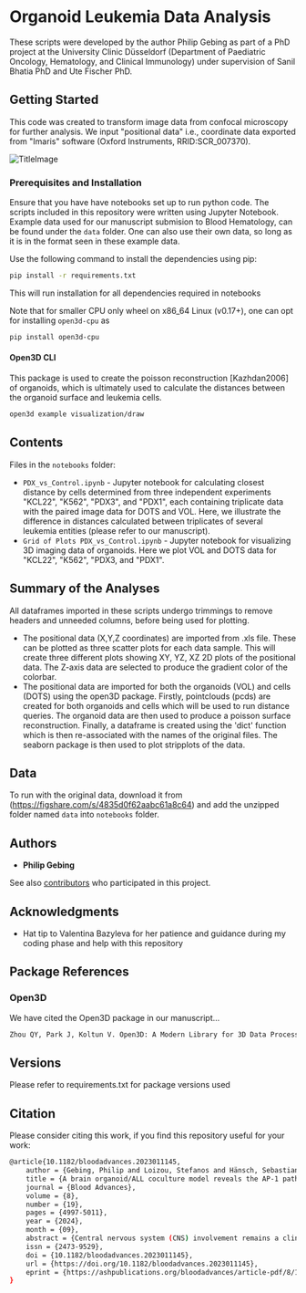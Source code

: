 # Organoid Leukemia Data Analysis

These scripts were developed by the author Philip Gebing as part of a PhD project at the University Clinic Düsseldorf (Department of Paediatric Oncology, Hematology, and Clinical Immunology) under supervision of Sanil Bhatia PhD and Ute Fischer PhD.

## Getting Started

This code was created to transform image data from confocal microscopy for further analysis. We input "positional data" i.e., coordinate data exported from "Imaris" software (Oxford Instruments, RRID:SCR_007370).

![TitleImage](https://github.com/BIOGOAT/organoid_leukemia_analysis/assets/103995515/83f51314-88f7-43cf-a304-bdd01cd9703d)

### Prerequisites and Installation
Ensure that you have have notebooks set up to run python code. The scripts included in this repository were written using Jupyter Notebook. Example data used for our manuscript submision to Blood Hematology, can be found under the `data` folder. One can also use their own data, so long as it is in the format seen in these example data.

Use the following command to install the dependencies using pip: 
```bash
pip install -r requirements.txt
```
This will run installation for all dependencies required in notebooks

Note that for smaller CPU only wheel on x86_64 Linux (v0.17+), one can opt for installing `open3d-cpu` as

```bash
pip install open3d-cpu
```

#### Open3D CLI
This package is used to create the poisson reconstruction [Kazhdan2006] of organoids, which is ultimately used to calculate the distances between the organoid surface and leukemia cells.
```bash
open3d example visualization/draw
```

## Contents
Files in the `notebooks` folder:
- `PDX_vs_Control.ipynb` - Jupyter notebook for calculating closest distance by cells determined from three independent experiments "KCL22", "K562", "PDX3", and "PDX1", each containing triplicate data with the paired image data for DOTS and VOL. Here, we illustrate the difference in distances calculated between triplicates of several leukemia entities (please refer to our manuscript).
- `Grid of Plots PDX_vs_Control.ipynb` - Jupyter notebook for visualizing 3D imaging data of organoids. Here we plot VOL and DOTS data for "KCL22", "K562", "PDX3, and "PDX1".

## Summary of the Analyses
All dataframes imported in these scripts undergo trimmings to remove headers and unneeded columns, before being used for plotting.
- The positional data (X,Y,Z coordinates) are imported from .xls file. These can be plotted as three scatter plots for each data sample. This will create three different plots showing XY, YZ, XZ 2D plots of the positional data. The Z-axis data are selected to produce the gradient color of the colorbar.
- The positional data are imported for both the organoids (VOL) and cells (DOTS) using the open3D package. Firstly, pointclouds (pcds) are created for both organoids and cells which will be used to run distance queries. The organoid data are then used to produce a poisson surface reconstruction. Finally, a dataframe is created using the 'dict' function which is then re-associated with the names of the original files. The seaborn package is then used to plot stripplots of the data.

## Data
To run with the original data, download it from (https://figshare.com/s/4835d0f62aabc61a8c64) and add the unzipped folder named `data` into `notebooks` folder.

## Authors

* **Philip Gebing**

See also [contributors](https://github.com/bazvalya) who participated in this project.


## Acknowledgments

* Hat tip to Valentina Bazyleva for her patience and guidance during my coding phase and help with this repository

## Package References

### Open3D

We have cited the Open3D package in our manuscript...

```bash
Zhou QY, Park J, Koltun V. Open3D: A Modern Library for 3D Data Processing. Published online January 29, 2018. Accessed February 21, 2023. http://arxiv.org/abs/1801.09847
```

## Versions

Please refer to requirements.txt for package versions used

## Citation

Please consider citing this work, if you find this repository useful for your work:

```bash
@article{10.1182/bloodadvances.2023011145,
    author = {Gebing, Philip and Loizou, Stefanos and Hänsch, Sebastian and Schliehe-Diecks, Julian and Spory, Lea and Stachura, Pawel and Jepsen, Vera H. and Vogt, Melina and Pandyra, Aleksandra A. and Wang, Herui and Zhuang, Zhengping and Zimmermann, Johannes and Schrappe, Martin and Cario, Gunnar and Alsadeq, Ameera and Schewe, Denis M. and Borkhardt, Arndt and Lenk, Lennart and Fischer, Ute and Bhatia, Sanil},
    title = {A brain organoid/ALL coculture model reveals the AP-1 pathway as critically associated with CNS involvement of BCP-ALL},
    journal = {Blood Advances},
    volume = {8},
    number = {19},
    pages = {4997-5011},
    year = {2024},
    month = {09},
    abstract = {Central nervous system (CNS) involvement remains a clinical hurdle in treating childhood B-cell precursor acute lymphoblastic leukemia (BCP-ALL). The disease mechanisms of CNS leukemia are primarily investigated using 2-dimensional cell culture and mouse models. Given the variations in cellular identity and architecture between the human and murine CNS, it becomes imperative to seek complementary models to study CNS leukemia. Here, we present a first-of-its-kind 3-dimensional coculture model combining human brain organoids and BCP-ALL cells. We noticed significantly higher engraftment of BCP-ALL cell lines and patient-derived xenograft (PDX) cells in cerebral organoids than non-ALL cells. To validate translatability between organoid coculture and in vivo murine models, we confirmed that targeting CNS leukemia–relevant pathways such as CD79a/Igα or C-X-C motif chemokine receptor 4–stromal cell-derived factor 1 reduced the invasion of BCP-ALL cells into organoids. RNA sequencing and functional validations of organoid-invading leukemia cells compared with the noninvaded fraction revealed significant upregulation of activator protein 1 (AP-1) transcription factor–complex members in organoid-invading cells. Moreover, we detected a significant enrichment of AP-1 pathway genes in PDX ALL cells recovered from the CNS compared with spleen blasts of mice that had received transplantation with TCF3::PBX1+ PDX cells, substantiating the role of AP-1 signaling in CNS disease. Accordingly, we found significantly higher levels of the AP-1 gene, jun proto-oncogene, in patients initially diagnosed as CNS-positive BCP-ALL compared with CNS-negative cases as well as CNS-relapse vs non–CNS-relapse cases in a cohort of 100 patients with BCP-ALL. Our results suggest CNS organoids as a novel model to investigate CNS involvement and identify the AP-1 pathway as a critical driver of CNS disease in BCP-ALL.},
    issn = {2473-9529},
    doi = {10.1182/bloodadvances.2023011145},
    url = {https://doi.org/10.1182/bloodadvances.2023011145},
    eprint = {https://ashpublications.org/bloodadvances/article-pdf/8/19/4997/2245594/blooda\_adv-2023-011145-main.pdf},
}

```

